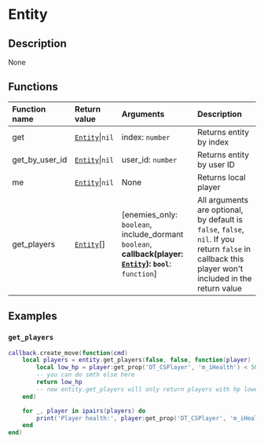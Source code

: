 # Entity

## Description
None

## Functions
|Function name|Return value|Arguments|Description|
|:-|:-|:-|:-|
|get|[`Entity`](/types/entity)\|`nil`|index: `number`|Returns entity by index|
|get_by_user_id|[`Entity`](/types/entity)\|`nil`|user_id: `number`|Returns entity by user ID|
|me|[`Entity`](/types/entity)\|`nil`|None|Returns local player|
|get_players|[`Entity`](/types/entity)[]|[enemies_only: `boolean`, include_dormant `boolean`, **callback(player: [`Entity`](/types/entity)): `bool`**: `function`]|All arguments are optional, by default is `false`, `false`, `nil`. If you return `false` in callback this player won't included in the return value|

## Examples

### `get_players`

```lua
callback.create_move(function(cmd)
    local players = entity.get_players(false, false, function(player)
        local low_hp = player:get_prop('DT_CSPlayer', 'm_iHealth') < 50
        -- you can do smth else here
        return low_hp
        -- now entity.get_players will only return players with hp lower than 50
    end)

    for _, player in ipairs(players) do
        print('Player health:', player:get_prop('DT_CSPlayer', 'm_iHealth'))
    end
end)
```